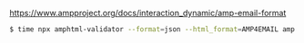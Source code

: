 
https://www.ampproject.org/docs/interaction_dynamic/amp-email-format

```bash
$ time npx amphtml-validator --format=json --html_format=AMP4EMAIL amp.html | jq
```
